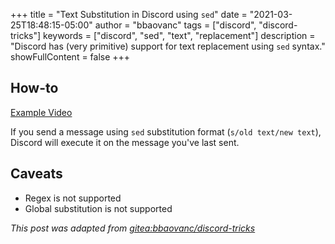 +++
title = "Text Substitution in Discord using `sed`"
date = "2021-03-25T18:48:15-05:00"
author = "bbaovanc"
tags = ["discord", "discord-tricks"]
keywords = ["discord", "sed", "text", "replacement"]
description = "Discord has (very primitive) support for text replacement using `sed` syntax."
showFullContent = false
+++

## How-to

[Example Video](/blog/media/discord-tricks/sed-text-replacement.mov)

If you send a message using `sed` substitution format (`s/old text/new text`), Discord will execute it on the message you've last sent.

## Caveats

- Regex is not supported
- Global substitution is not supported

*This post was adapted from [gitea:bbaovanc/discord-tricks](https://git.bbaovanc.com/bbaovanc/discord-tricks)*
